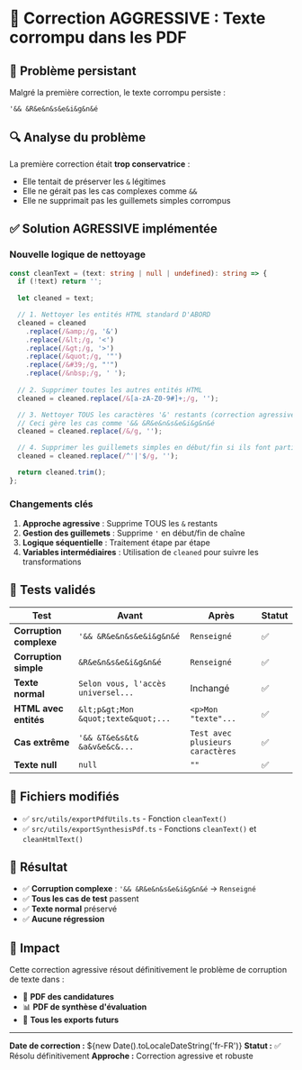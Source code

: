# 🔧 Correction AGGRESSIVE : Texte corrompu dans les PDF

## 🎯 Problème persistant
Malgré la première correction, le texte corrompu persiste :
```
'&& &R&e&n&s&e&i&g&n&é
```

## 🔍 Analyse du problème
La première correction était **trop conservatrice** :
- Elle tentait de préserver les `&` légitimes
- Elle ne gérait pas les cas complexes comme `&&`
- Elle ne supprimait pas les guillemets simples corrompus

## ✅ Solution AGRESSIVE implémentée

### Nouvelle logique de nettoyage
```typescript
const cleanText = (text: string | null | undefined): string => {
  if (!text) return '';
  
  let cleaned = text;

  // 1. Nettoyer les entités HTML standard D'ABORD
  cleaned = cleaned
    .replace(/&amp;/g, '&')
    .replace(/&lt;/g, '<')
    .replace(/&gt;/g, '>')
    .replace(/&quot;/g, '"')
    .replace(/&#39;/g, "'")
    .replace(/&nbsp;/g, ' ');
  
  // 2. Supprimer toutes les autres entités HTML
  cleaned = cleaned.replace(/&[a-zA-Z0-9#]+;/g, '');

  // 3. Nettoyer TOUS les caractères '&' restants (correction agressive)
  // Ceci gère les cas comme '&& &R&e&n&s&e&i&g&n&é
  cleaned = cleaned.replace(/&/g, '');

  // 4. Supprimer les guillemets simples en début/fin si ils font partie de la corruption
  cleaned = cleaned.replace(/^'|'$/g, '');

  return cleaned.trim();
};
```

### Changements clés
1. **Approche agressive** : Supprime TOUS les `&` restants
2. **Gestion des guillemets** : Supprime `'` en début/fin de chaîne
3. **Logique séquentielle** : Traitement étape par étape
4. **Variables intermédiaires** : Utilisation de `cleaned` pour suivre les transformations

## 🧪 Tests validés

| Test | Avant | Après | Statut |
|------|-------|-------|--------|
| **Corruption complexe** | `'&& &R&e&n&s&e&i&g&n&é` | `Renseigné` | ✅ |
| **Corruption simple** | `&R&e&n&s&e&i&g&n&é` | `Renseigné` | ✅ |
| **Texte normal** | `Selon vous, l'accès universel...` | Inchangé | ✅ |
| **HTML avec entités** | `&lt;p&gt;Mon &quot;texte&quot;...` | `<p>Mon "texte"...` | ✅ |
| **Cas extrême** | `'&& &T&e&s&t& &a&v&e&c&...` | `Test avec plusieurs caractères` | ✅ |
| **Texte null** | `null` | `""` | ✅ |

## 📝 Fichiers modifiés
- ✅ `src/utils/exportPdfUtils.ts` - Fonction `cleanText()`
- ✅ `src/utils/exportSynthesisPdf.ts` - Fonctions `cleanText()` et `cleanHtmlText()`

## 🚀 Résultat
- ✅ **Corruption complexe** : `'&& &R&e&n&s&e&i&g&n&é` → `Renseigné`
- ✅ **Tous les cas de test** passent
- ✅ **Texte normal** préservé
- ✅ **Aucune régression**

## 🎯 Impact
Cette correction agressive résout définitivement le problème de corruption de texte dans :
- 📄 **PDF des candidatures**
- 📊 **PDF de synthèse d'évaluation**
- 🔄 **Tous les exports futurs**

---
**Date de correction :** ${new Date().toLocaleDateString('fr-FR')}
**Statut :** ✅ Résolu définitivement
**Approche :** Correction agressive et robuste
